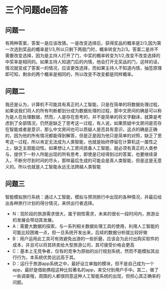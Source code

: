 # 三个问题de回答
## 问题一
有两种答案，答案一是应该改猜。一是改变选择后，获得奖品的概率是2/3,因为第一次选到奖品的概率是1/3,所以只剩下两扇门时，概率转变为2/3。答案二是并不需要改变选择，因为是主持人打开了门，中奖的概率转变为1/2,改变不改变选择的中奖率是相同的。如果主持人知道门后的内情，他会打开无奖品的门，这样的话，情况就变成了答案一的情况，应该更改选择，而如果主持人不知道内情，抽签原理即可知，剩余的两个概率是相同的，所以改变不改变都是同样概率。
## 问题二 
我还是认为，计算机不可能具有真正的人工智能，只是在简单的将数据处理过程，如果说我们将人的所有判断都划分成为数据处理的过程，那中文房间的确是可以称为是人在处理数据，然而，人是存在思考的，并不是简单的将文字翻译，就算是考虑到了全部情况，仍然是缺乏了思考这一过程，有人说，如果质疑中文房间是否存在智能或者是意识，那么中文房间也可以质疑人是否具有意识，这点的确是正确的，因为他的所有情况都能得到解答，但是正是因为他只是简单的对照，缺乏了思考这一过程，所以肯定无法成为人类智能，也就是始终停留在计算机这一属性之上，缺乏主观能动性。如果想让人工房间具备人工智能，就必须有真正的人类参与，提供下一秒人所能出现的所有思考，即使是已经得到过的答案，也要继续录入，不断穷尽到时间的尽头，那样最后生成的可能会是真人类智能，但是这是无意义的。所以也就是人工智能永远无法跨越人类智能
## 问题三 
智能模拟旅行系统：通过人工智能，模拟与预测旅行中出现的各种情况，并最后给出各种旅行计划的得分情况，来供出行者选择。
* N：现阶段的旅游需求很大，属于刚性需求，未来的很长一段时间内，旅游业的发展会带动其发展。
* A：需要大数据的探索，与一系列相关数据处理工具的使用，利用人工智能的可能比较困难一点，但一旦系统开发出来，后续的数据分析就比较好做
* B：用户运用此工具可有效避免出游的一些折磨，应该会为此付出购买软件的成本，并且可以将其转卖给大型旅游公司，其可接受价格会更高
* C：基本上无竞争者，仅有的竞争为原始的出行规划系统，然而不能模拟其出行行为，本系统优势远远高于其。
* D：运行于旅游app系统之中，最好设立单独的模块，但不是自己成为一个app，最好是借助携程这种比较著名的app，来交付到用户手中。其二，做了一些调查哦，周围的人都很同意这种人工智能系统的出现，但担心其正确率的问题。

